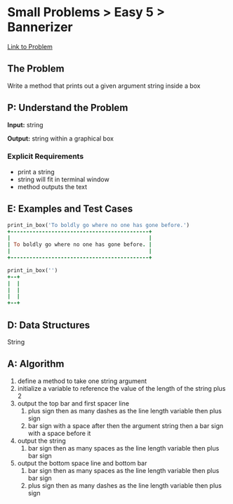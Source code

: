 # Small Problems > Easy 5 > Bannerizer

[Link to Problem](https://launchschool.com/exercises/29ffd590)

## The Problem

Write a method that prints out a given argument string inside a box


## P: Understand the Problem
**Input:** string

**Output:** string within a graphical box

### Explicit Requirements
- print a string
- string will fit in terminal window
- method outputs the text


## E: Examples and Test Cases

```ruby
print_in_box('To boldly go where no one has gone before.')
+--------------------------------------------+
|                                            |
| To boldly go where no one has gone before. |
|                                            |
+--------------------------------------------+

print_in_box('')
+--+
|  |
|  |
|  |
+--+
```

## D: Data Structures

String


## A: Algorithm
1. define a method to take one string argument
2. initialize a variable to reference the value of the length of the string plus 2
3. output the top bar and first spacer line
   1. plus sign then as many dashes as the line length variable then plus sign
   2. bar sign with a space after then the argument string then a bar sign with a space before it
4. output the string
   1. bar sign then as many spaces as the line length variable then plus bar sign
5. output the bottom space line and bottom bar
   1. bar sign then as many spaces as the line length variable then plus bar sign
   2. plus sign then as many dashes as the line length variable then plus sign